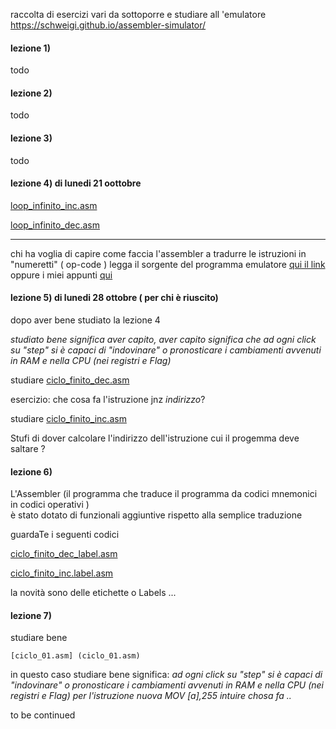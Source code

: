 raccolta di esercizi vari 
da sottoporre e studiare all 'emulatore 
https://schweigi.github.io/assembler-simulator/

#### lezione 1) 

todo

#### lezione 2)

todo 
#### lezione 3)
todo 
#### lezione 4) di lunedi 21 oottobre

  [loop_infinito_inc.asm](loop_infinito_inc.asm)

  [loop_infinito_dec.asm](loop_infinito_dec.asm)

------------------------------------------------------------------------  
  chi ha voglia di capire come  faccia l'assembler a tradurre le istruzioni in "numeretti" ( op-code ) legga 
      il sorgente del programma emulatore [qui il link](https://github.com/Schweigi/assembler-simulator/blob/master/src/assembler/asm.js)
      oppure i miei appunti [qui](assembler.md) 

  
#### lezione 5) di lunedi 28 ottobre ( per chi è riuscito)

  dopo aver bene studiato la lezione 4 

_studiato bene significa aver capito, aver capito significa che ad ogni click su "step" si è capaci di "indovinare" o pronosticare i cambiamenti avvenuti in RAM e nella CPU (nei registri e Flag)_
  
  studiare
   [ciclo_finito_dec.asm](ciclo_finito_dec.asm)
   
   esercizio: che cosa fa l'istruzione jnz _indirizzo_?
   
  studiare 
  [ciclo_finito_inc.asm](ciclo_finito_inc.asm)
  
  Stufi di dover calcolare l'indirizzo dell'istruzione cui il progemma deve saltare ? 
  
  #### lezione 6)
  L'Assembler (il programma che traduce il programma da codici mnemonici in codici operativi )  
  è stato dotato di funzionali aggiuntive rispetto alla semplice traduzione
  
  guardaTe i seguenti codici 
   
   [ciclo_finito_dec_label.asm](ciclo_finito_dec_label.asm)
   
   [ciclo_finito_inc.label.asm](ciclo_finito_inc_label.asm)
   
   la novità sono delle etichette o Labels ...
   
   
  #### lezione 7)
  
  studiare bene 
  
    [ciclo_01.asm] (ciclo_01.asm)
  
  in questo caso studiare bene significa: _ad ogni click su "step" si è capaci di "indovinare" o pronosticare i cambiamenti avvenuti in RAM e nella CPU (nei registri e Flag) per l'istruzione nuova MOV [a],255 intuire chosa fa .._
    
  to be continued 
  
   
   
   
   
 
